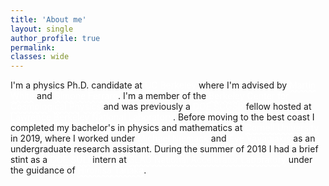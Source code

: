 ```yaml
---
title: 'About me'
layout: single
author_profile: true
permalink:
classes: wide
---
```


I'm a physics Ph.D. candidate at <a href="https://www.berkeley.edu/" style="color: white; text-decoration: wavy underline">UC Berkeley</a> where I'm advised by <a href="https://w.astro.berkeley.edu/~mwhite/" style="color: white; text-decoration: wavy underline">Martin White</a> and <a href="https://sferraro.lbl.gov/" style="color: white; text-decoration: wavy underline">Simone Ferraro</a>. 
I'm a member of the <a href="https://bccp.berkeley.edu/people/" style="color: white; text-decoration: wavy underline">Berkeley Center for Cosmological Physics</a> and was previously a <a href="https://science.osti.gov/wdts/scgsr" style="color: white; text-decoration: wavy underline">DOE SCGSR</a> fellow hosted at <a href="https://www.lbl.gov/" style="color: white; text-decoration: wavy underline">Lawrence Berkeley National Laboratory</a>.
Before moving to the best coast I completed my bachelor's in physics and mathematics at <a href="https://www.cornell.edu/" style="color: white; text-decoration: wavy underline">Cornell University</a> in 2019, where I worked under <a href="https://www.classe.cornell.edu/~mdn49/" style="color: white; text-decoration: wavy underline">Michael Niemack</a> and <a href="https://evevavagiakis.com/" style="color: white; text-decoration: wavy underline">Eve Vavagiakis</a> as an undergraduate research assistant. 
During the summer of 2018 I had a brief stint as a <a href="https://science.osti.gov/wdts/suli" style="color: white; text-decoration: wavy underline">DOE SULI</a> intern at <a href="https://www6.slac.stanford.edu/" style="color: white; text-decoration: wavy underline">SLAC National Accelerator Laboratory</a> under the guidance of <a href="https://profiles.stanford.edu/hirohisa-tanaka" style="color: white; text-decoration: wavy underline">Hirohisa Tanaka</a>. 
